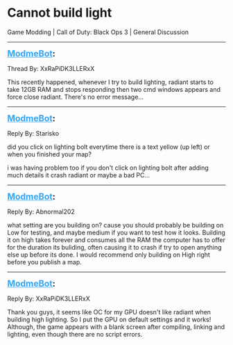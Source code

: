# Cannot build light
Game Modding | Call of Duty: Black Ops 3 | General Discussion

---
<strong style="font-size: 1.4em;"><span style="text-decoration: underline;text-decoration-color: #34a7f9;"><span style="color:#34a7f9;">ModmeBot</span></span>:</strong>

<p>Thread By: XxRaPiDK3LLERxX<br /><p style="text-align:left;">This recently happened, whenever I try to build lighting, radiant starts to take 12GB RAM and stops responding then two cmd windows appears and force close radiant. There&#39;s no error message...</p><p style="text-align:left;"></p></p>

---
<strong style="font-size: 1.4em;"><span style="text-decoration: underline;text-decoration-color: #34a7f9;"><span style="color:#34a7f9;">ModmeBot</span></span>:</strong>

<p>Reply By: Starisko<br /><p style="text-align:left;">did you click on lighting bolt everytime there is a text yellow (up left) or when you finished your map? </p><p style="text-align:left;">i was having problem too if you don&#39;t click on lighting bolt after adding much details it crash radiant or maybe a bad PC...</p></p>

---
<strong style="font-size: 1.4em;"><span style="text-decoration: underline;text-decoration-color: #34a7f9;"><span style="color:#34a7f9;">ModmeBot</span></span>:</strong>

<p>Reply By: Abnormal202<br /><p style="text-align:left;">what setting are you building on? cause you should probably be building on Low for testing, and maybe medium if you want to test how it looks. Building it on high takes forever and consumes all the RAM the computer has to offer for the duration its buliding, often causing it to crash if try to open anything else up before its done. I would recommend only building on High right before you publish a map.</p></p>

---
<strong style="font-size: 1.4em;"><span style="text-decoration: underline;text-decoration-color: #34a7f9;"><span style="color:#34a7f9;">ModmeBot</span></span>:</strong>

<p>Reply By: XxRaPiDK3LLERxX<br /><p style="text-align:left;">Thank you guys, it seems like OC for my GPU doesn&#39;t like radiant when building high lighting. So I put the GPU on default settings and it works! Although, the game appears with a blank screen after compiling, linking and lighting, even though there are no script errors.</p></p>
